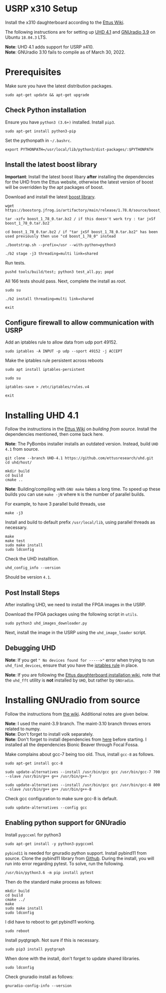 
# USRP x310 Setup

Install the x310 daughterboard according to the [Ettus Wiki](https://kb.ettus.com/USRP_X_Series_Quick_Start_(Daughterboard_Installation)).



The following instructions are for setting up [UHD 4.1](https://kb.ettus.com/UHD) and [GNUradio 3.9](https://www.gnuradio.org/)
on Ubuntu `18.04.3` LTS.

**Note**: UHD 4.1 adds support for USRP x410.  
**Note**: GNUradio 3.10 fails to compile as of March 30, 2022.


# Prerequisites
Make sure you have the latest distribution packages.
```
sudo apt-get update && apt-get upgrade
```


## Check Python installation  
Ensure you have `python3 (3.6+)` installed. Install `pip3`.

```
sudo apt-get install python3-pip
```

Set the pythonpath in `~/.bashrc`.
```
export PYTHONPATH=/usr/local/lib/python3/dist-packages/:$PYTHONPATH
```

## Install the latest boost library 

**Important**: Install the latest boost libary **after** installing the dependencies for the UHD from the Ettus website, otherwise the latest version of boost will be overridden by the apt packages of boost.

Download and install the latest [boost library](https://www.linuxfromscratch.org/blfs/view/svn/general/boost.html).

```
wget https://boostorg.jfrog.io/artifactory/main/release/1.78.0/source/boost_1_78_0.tar.bz2

tar -xzfv boost_1_78_0.tar.bz2 / if this doesn't work try : tar jxSf boost_1_78_0.tar.bz2

cd boost_1_78_0.tar.bz2 / if "tar jxSf boost_1_78_0.tar.bz2" has been used previously then use "cd boost_1_78_0" instead

./bootstrap.sh --prefix=/usr --with-python=python3

./b2 stage -j3 threading=multi link=shared
```
Run tests.
```
pushd tools/build/test; python3 test_all.py; popd
```
All 166 tests should pass.
Next, complete the install as *root*.

```
sudo su

./b2 install threading=multi link=shared   

exit
```

## Configure firewall to allow communication with USRP

Add an iptables rule to allow data from udp port 49152.
```
sudo iptables -A INPUT -p udp --sport 49152 -j ACCEPT
```
Make the iptables rule persistent across reboots
```
sudo apt install iptables-persistent

sudo su

iptables-save > /etc/iptables/rules.v4

exit
```





# Installing UHD 4.1
Follow the instructions in the [Ettus Wiki](https://files.ettus.com/manual/page_build_guide.html) on *building from source*. Install the dependencies mentioned, then come back here.

**Note**: The PyBombs installer installs an outdated version. Instead, build `UHD 4.1` from source.


```
git clone --branch UHD-4.1 https://github.com/ettusresearch/uhd.git
cd uhd/host/

mkdir build
cd build
cmake ..
```
 
**Note**: Building/compiling with `GNU make` takes a long time. To speed up these builds you can use `make -jN` where `N` is the number of parallel builds.

For example, to have 3 parallel build threads, use
```
make -j3
```
Install and build to default prefix `/usr/local/lib`, using parallel threads as necessary.
```
make
make test
sudo make install
sudo ldconfig
```

Check the UHD installtion.
```
uhd_config_info --version
```
Should be version `4.1`.

## Post Install Steps 
After installing UHD, we need to install the FPGA images in the USRP.

Download the FPGA packages using the following script in `utils`.
```
sudo python3 uhd_images_downloader.py
```
Next, install the image in the USRP using the `uhd_image_loader` script.

## Debugging UHD

**Note**: If you get `" No devices found for ----->"` error when trying to run `uhd_find_devices`, ensure that you have the [iptables rule](#configure-firewall-to-allow-communication-with-usrp) in place.


**Note**: If you are following the [Ettus daughterboard installation wiki](https://kb.ettus.com/USRP_X_Series_Quick_Start_(Daughterboard_Installation)), note that the `uhd_fft` utility is **not** installed by `UHD`, but rather by `GNUradio`.


# Installing GNUradio from source

Follow the instructions from [the wiki](https://wiki.gnuradio.org/index.php/InstallingGR#From_Source). Additional notes are given below.

**Note**: I used the maint-3.9 branch.
The maint-3.10 branch throws errors related to numpy.    
**Note**: Don't forget to install volk separately.  
**Note**: Don't forget to install dependencies from [here](https://wiki.gnuradio.org/index.php?title=UbuntuInstall#Focal_Fossa_.2820.04.29_through_Impish_Indri_.2821.10.29) before starting. I installed all the dependencies Bionic Beaver through Focal Fossa.


Make complains about gcc-7 being too old. Thus, install `gcc-8` as follows.

```
sudo apt-get install gcc-8

sudo update-alternatives --install /usr/bin/gcc gcc /usr/bin/gcc-7 700 --slave /usr/bin/g++ g++ /usr/bin/g++-7

sudo update-alternatives --install /usr/bin/gcc gcc /usr/bin/gcc-8 800 --slave /usr/bin/g++ g++ /usr/bin/g++-8
```

Check gcc configuration to make sure gcc-8 is default.
```
sudo update-alternatives --config gcc
```

## Enabling python support for GNUradio

Install `pygccxml` for python3
```
sudo apt-get install -y python3-pygccxml
```

`pybind11` is needed for gnuradio python support.
Install pybind11 from source. Clone the pybind11 library from [Github](https://github.com/pybind/pybind11).
During the install, you will run into error regarding pytest.
To solve, run the following.
```
/usr/bin/python3.6 -m pip install pytest
```
Then do the standard make process as follows:

```
mkdir build
cd build
cmake ../
make
sudo make install
sudo ldconfig
```

I did have to reboot to get pybind11 working. 
```
sudo reboot
```

Install pyqtgraph. Not sure if this is necessary.
```
sudo pip3 install pyqtgraph
```

When done with the install, don't forget to update shared libraries.
```
sudo ldconfig
```

Check gnuradio install as follows:
```
gnuradio-config-info --version
```
